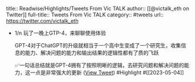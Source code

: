 title:: Readwise/Highlights/Tweets From Vic TALK
author:: [[@victalk_eth on Twitter]]
full-title:: Tweets From Vic TALK
category:: #tweets
url:: https://twitter.com/victalk_eth

- 1/n 玩了一晚上GTP-4，来聊聊使用体验
  
  GPT-4对于ChatGPT的升级就相当于一个高中生变成了一个研究生，收集信息的能力、解决问题的能力和输出结果的逻辑性都有了质的飞跃
  
  ✅一句话总结就是GPT-4拥有了按照明晰的逻辑，去研究问题和解决问题的能力，这一点是非常强大的更新 ([View Tweet](https://twitter.com/victalk_eth/status/1635808990104891397)) #Highlight #[[2023-05-04]]